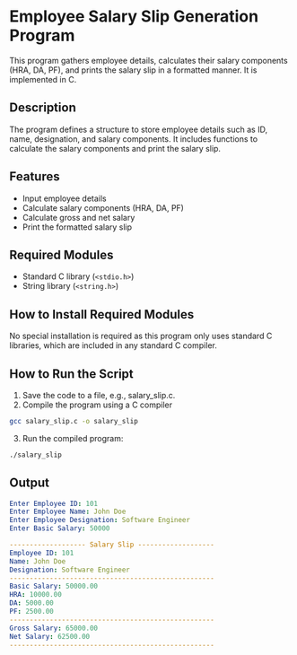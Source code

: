 # Employee Salary Slip Generation Program
This program gathers employee details, calculates their salary components (HRA, DA, PF), and prints the salary slip in a formatted manner. It is implemented in C.
## Description
The program defines a structure to store employee details such as ID, name, designation, and salary components. It includes functions to calculate the salary components and print the salary slip.
## Features
- Input employee details
- Calculate salary components (HRA, DA, PF)
- Calculate gross and net salary
- Print the formatted salary slip
## Required Modules
- Standard C library (`<stdio.h>`)
- String library (`<string.h>`)
## How to Install Required Modules
No special installation is required as this program only uses standard C libraries, which are included in any standard C compiler.

## How to Run the Script
1. Save the code to a file, e.g., salary_slip.c.
2. Compile the program using a C compiler
```sh
gcc salary_slip.c -o salary_slip
```
3. Run the compiled program:
```sh
./salary_slip
```
## Output
```yaml
Enter Employee ID: 101
Enter Employee Name: John Doe
Enter Employee Designation: Software Engineer
Enter Basic Salary: 50000

------------------- Salary Slip -------------------
Employee ID: 101
Name: John Doe
Designation: Software Engineer
---------------------------------------------------
Basic Salary: 50000.00
HRA: 10000.00
DA: 5000.00
PF: 2500.00
---------------------------------------------------
Gross Salary: 65000.00
Net Salary: 62500.00
---------------------------------------------------
```
